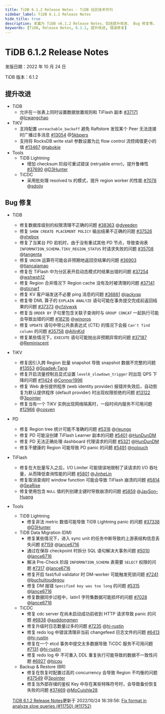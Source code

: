 ```yaml
---
title: TiDB 6.1.2 Release Notes - TiDB 社区技术月刊
sidebar_label: TiDB 6.1.2 Release Notes
hide_title: true
description: 本篇为 TiDB v6.1.2 Release Notes，包括提升改进、 Bug 修复等。
keywords: [TiDB, Release Notes, 6.1.2, 提升改进, 错误修复]
---
```


# TiDB 6.1.2 Release Notes

发版日期：2022 年 10 月 24 日

TiDB 版本：6.1.2

## 提升改进

- TiDB
  - 允许在一张表上同时设置数据放置规则和 TiFlash 副本 [#37171](https://github.com/pingcap/tidb/issues/37171) @[lcwangchao](https://github.com/lcwangchao)
- TiKV
  - 支持配置 `unreachable_backoff` 避免 Raftstore 发现某个 Peer 无法连接时广播过多消息 [#13054](https://github.com/tikv/tikv/issues/13054) @[5kbpers](https://github.com/5kbpers)
  - 支持将 RocksDB write stall 参数设置为比 flow control 流控阈值更小的值 [#13467](https://github.com/tikv/tikv/issues/13467) @[tabokie](https://github.com/tabokie)
- Tools
  - TiDB Lightning
    - 增加 checksum 阶段可重试错误 (retryable error)，提升鲁棒性 [#37690](https://github.com/pingcap/tidb/issues/37690) @[D3Hunter](https://github.com/D3Hunter)
  - TiCDC
    - 采用批处理 resolved ts 的模式，提升 region worker 的性能 [#7078](https://github.com/pingcap/tiflow/issues/7078) @[sdojjy](https://github.com/sdojjy)

## Bug 修复

- TiDB

  - 修复数据库级别的权限清理不正确的问题 [#38363](https://github.com/pingcap/tidb/issues/38363) @[dveeden](https://github.com/dveeden)
  - 修复 `SHOW CREATE PLACEMENT POLICY` 输出结果不正确的问题 [#37526](https://github.com/pingcap/tidb/issues/37526) @[xhebox](https://github.com/xhebox)
  - 修复了当某台 PD 宕机时，由于没有重试其他 PD 节点，导致查询表 `INFORMATION_SCHEMA.TIKV_REGION_STATUS` 时请求失败的问题 [#35708](https://github.com/pingcap/tidb/issues/35708) @[tangenta](https://github.com/tangenta)
  - 修复 `UNION` 运算符可能会非预期地返回空结果的问题 [#36903](https://github.com/pingcap/tidb/issues/36903) @[tiancaiamao](https://github.com/tiancaiamao)
  - 修复在 TiFlash 中为分区表开启动态模式时结果出错的问题 [#37254](https://github.com/pingcap/tidb/issues/37254) @[wshwsh12](https://github.com/wshwsh12)
  - 修复 Region 合并情况下 Region cache 没有及时被清理的问题 [#37141](https://github.com/pingcap/tidb/issues/37141) @[sticnarf](https://github.com/sticnarf)
  - 修复 KV 客户端发送不必要 ping 消息的问题 [#36861](https://github.com/pingcap/tidb/issues/36861) @[jackysp](https://github.com/jackysp)
  - 修复带 DML 算子的 `EXPLAIN ANALYZE` 语句可能在事务提交完成前返回结果的问题 [#37373](https://github.com/pingcap/tidb/issues/37373) @[cfzjywxk](https://github.com/cfzjywxk)
  - 修复当 `ORDER BY` 子句里包含关联子查询时与 `GROUP CONCAT` 一起执行可能会导致出错的问题 [#18216](https://github.com/pingcap/tidb/issues/18216) @[winoros](https://github.com/winoros)
  - 修复 `UPDATE` 语句中带公共表表达式 (CTE) 的情况下会报 `Can't find column` 的问题 [#35758](https://github.com/pingcap/tidb/issues/35758) @[AilinKid](https://github.com/AilinKid)
  - 修复某些情况下，`EXECUTE` 语句可能抛出非预期异常的问题 [#37187](https://github.com/pingcap/tidb/issues/37187) @[Reminiscent](https://github.com/Reminiscent)

- TiKV

  - 修复因引入跨 Region 批量 snapshot 导致 snapshot 数据不完整的问题 [#13553](https://github.com/tikv/tikv/issues/13553) @[SpadeA-Tang](https://github.com/SpadeA-Tang)
  - 修复开启流量控制且显式设置 `level0_slowdown_trigger` 时出现 QPS 下降的问题 [#11424](https://github.com/tikv/tikv/issues/11424) @[Connor1996](https://github.com/Connor1996)
  - 修复 Web 身份提供程序 (web identity provider) 报错并失效后，自动恢复为默认提供程序 (default provider) 时出现权限拒绝的问题 [#13122](https://github.com/tikv/tikv/issues/13122) @[3pointer](https://github.com/3pointer)
  - 修复当有一个 TiKV 实例出现网络隔离时，一段时间内服务不可用问题 [#12966](https://github.com/tikv/tikv/issues/12966) @[cosven](https://github.com/cosven)

- PD

  - 修复 Region tree 统计可能不准确的问题 [#5318](https://github.com/tikv/pd/issues/5318) @[rleungx](https://github.com/rleungx)
  - 修复 PD 可能没创建 TiFlash Learner 副本的问题 [#5401](https://github.com/tikv/pd/issues/5401) @[HunDunDM](https://github.com/HunDunDM)
  - 修复 PD 无法正确处理 dashboard 代理请求的问题 [#5321](https://github.com/tikv/pd/issues/5321) @[HunDunDM](https://github.com/HunDunDM)
  - 修复不健康的 Region 可能导致 PD panic 的问题 [#5491](https://github.com/tikv/pd/issues/5491) @[nolouch](https://github.com/nolouch)

- TiFlash

  - 修复在大批量写入之后，I/O Limiter 可能错误地限制了读请求的 I/O 吞吐量，从而降低查询性能的问题 [#5801](https://github.com/pingcap/tiflash/issues/5801) @[JinheLin](https://github.com/JinheLin)
  - 修复取消查询时 window function 可能会导致 TiFlash 崩溃的问题 [#5814](https://github.com/pingcap/tiflash/issues/5814) @[SeaRise](https://github.com/SeaRise)
  - 修复使用包含 `NULL` 值的列创建主键时导致崩溃的问题 [#5859](https://github.com/pingcap/tiflash/issues/5859) @[JaySon-Huang](https://github.com/JaySon-Huang)

- Tools

  - TiDB Lightning
    - 修复非法 metric 数值可能导致 TiDB Lightning panic 的问题 [#37338](https://github.com/pingcap/tidb/issues/37338) @[D3Hunter](https://github.com/D3Hunter)
  - TiDB Data Migration (DM)
    - 修复某些情况下，进入 sync unit 的任务中断导致的上游表结构信息丢失问题 [#7159](https://github.com/pingcap/tiflow/issues/7159) @[lance6716](https://github.com/lance6716)
    - 通过在保存 checkpoint 时拆分 SQL 语句解决大事务问题 [#5010](https://github.com/pingcap/tiflow/issues/5010) @[lance6716](https://github.com/lance6716)
    - 解决 Pre-Check 阶段 `INFORMATION_SCHEMA` 表需要 `SELECT` 权限的问题 [#7317](https://github.com/pingcap/tiflow/issues/7317) @[lance6716](https://github.com/lance6716)
    - 修复开启 fast/full validator 时 DM-worker 可能触发死锁问题 [#7241](https://github.com/pingcap/tiflow/issues/7241) @[buchuitoudegou](https://github.com/buchuitoudegou)
    - 修复 DM 报错 `Specified key was too long` 的问题 [#5315](https://github.com/pingcap/tiflow/issues/5315) @[lance6716](https://github.com/lance6716)
    - 修复数据同步过程中，latin1 字符集数据可能损坏的问题 [#7028](https://github.com/pingcap/tiflow/issues/7028) @[lance6716](https://github.com/lance6716)
  - TiCDC
    - 修复 cdc server 在尚未启动成功前收到 HTTP 请求导致 panic 的问题 [#6838](https://github.com/pingcap/tiflow/issues/6838) @[asddongmen](https://github.com/asddongmen)
    - 修复升级时日志数量过多的问题 [#7235](https://github.com/pingcap/tiflow/issues/7235) @[hi-rustin](https://github.com/hi-rustin)
    - 修复 redo log 中错误清理非当前 changefeed 日志文件的问题 [#6413](https://github.com/pingcap/tiflow/issues/6413) @[hi-rustin](https://github.com/hi-rustin)
    - 修复在一个 etcd 事务中提交太多数据导致 TiCDC 服务不可用问题 [#7131](https://github.com/pingcap/tiflow/issues/7131) @[hi-rustin](https://github.com/hi-rustin)
    - 修复 redo log 中 不可重入 DDL 重复执行可能导致的数据不一致性问题 [#6927](https://github.com/pingcap/tiflow/issues/6927) @[hicqu](https://github.com/hicqu)
  - Backup & Restore (BR)
    - 修复在恢复时配置过高的 concurrency 会导致 Region 不均衡的问题 [#37549](https://github.com/pingcap/tidb/issues/37549) @[3pointer](https://github.com/3pointer)
    - 修复当外部存储的鉴权 Key 中存在某些特殊符号时，会导致备份恢复失败的问题 [#37469](https://github.com/pingcap/tidb/issues/37469) @[MoCuishle28](https://github.com/MoCuishle28)

  [TiDB 6.1.2 Release Notes](https://github.com/pingcap/docs-cn/blob/release-6.1/releases/release-6.1.2.md)更新于 2022/10/24 18:39:56: [Fix format in analyze slow queries (#11750) (#11752)](https://github.com/pingcap/docs-cn/commit/c8f546c8cca0d32ecf6c574bf3d5c3f4fa2acf91)

